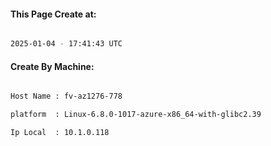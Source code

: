 
   
#### This Page Create at:

```bash

2025-01-04 - 17:41:43 UTC

```

#### Create By Machine:

```bash

Host Name : fv-az1276-778

platform  : Linux-6.8.0-1017-azure-x86_64-with-glibc2.39

Ip Local  : 10.1.0.118

```

